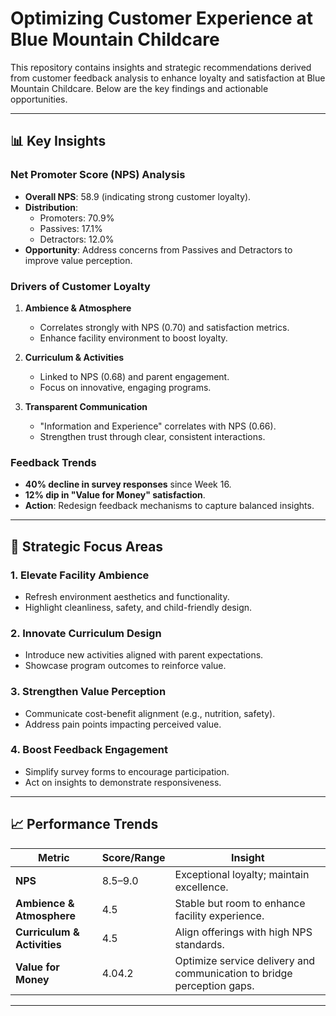 # Optimizing Customer Experience at Blue Mountain Childcare

This repository contains insights and strategic recommendations derived from customer feedback analysis to enhance loyalty and satisfaction at Blue Mountain Childcare. Below are the key findings and actionable opportunities.

---

## 📊 Key Insights

### Net Promoter Score (NPS) Analysis
- **Overall NPS**: 58.9 (indicating strong customer loyalty).
- **Distribution**:
  - Promoters: 70.9% 
  - Passives: 17.1% 
  - Detractors: 12.0%
- **Opportunity**: Address concerns from Passives and Detractors to improve value perception.

### Drivers of Customer Loyalty
1. **Ambience & Atmosphere**  
   - Correlates strongly with NPS (0.70) and satisfaction metrics.  
   - Enhance facility environment to boost loyalty.  

2. **Curriculum & Activities**  
   - Linked to NPS (0.68) and parent engagement.  
   - Focus on innovative, engaging programs.  

3. **Transparent Communication**  
   - "Information and Experience" correlates with NPS (0.66).  
   - Strengthen trust through clear, consistent interactions.

### Feedback Trends
- **40% decline in survey responses** since Week 16.  
- **12% dip in "Value for Money" satisfaction**.  
- **Action**: Redesign feedback mechanisms to capture balanced insights.

---

## 🎯 Strategic Focus Areas

### 1. Elevate Facility Ambience
- Refresh environment aesthetics and functionality.  
- Highlight cleanliness, safety, and child-friendly design.  

### 2. Innovate Curriculum Design
- Introduce new activities aligned with parent expectations.  
- Showcase program outcomes to reinforce value.  

### 3. Strengthen Value Perception
- Communicate cost-benefit alignment (e.g., nutrition, safety).  
- Address pain points impacting perceived value.  

### 4. Boost Feedback Engagement
- Simplify survey forms to encourage participation.  
- Act on insights to demonstrate responsiveness.  

---

## 📈 Performance Trends
| Metric                  | Score/Range       | Insight                                                                 |
|-------------------------|-------------------|-------------------------------------------------------------------------|
| **NPS**                 | 8.5–9.0           | Exceptional loyalty; maintain excellence.                              |
| **Ambience & Atmosphere** | 4.5            | Stable but room to enhance facility experience.                        |
| **Curriculum & Activities** | 4.5         | Align offerings with high NPS standards.                               |
| **Value for Money**      | 4.04.2          | Optimize service delivery and communication to bridge perception gaps. |

---

